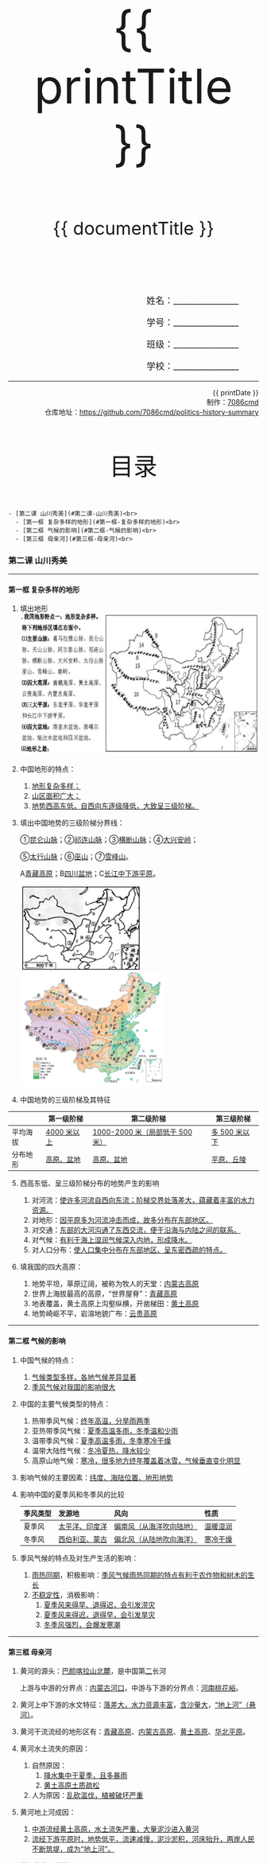 
  <style>
  #title {
    padding-top: 40%;
    font-size: 96px;
  }

  #subtitle {
    font-size: 36px;
    padding-top: 18%;
  }

  #ending {
    padding-top: 60%;
    font-size: 48px;
    padding-bottom: 12%;
  }

  .center {
    text-align: center;
  }
  .right {
    text-align: right;
  }

  #inform {
    padding-right: 8%;
    font-size: 18px;
  }

  #allinform {
    padding-top: 18%;
  }

  .topic {
    padding-top: 12%;
    padding-bottom: 8%;
    font-size: 48px;
  }
</style>
<div class="center">
  <div id="title">{{ printTitle }}</div>
  <div id="subtitle" v-if="documentTitle !== printTitle">{{ documentTitle }}</div>
</div>
<div class="right" id="allinform">
  <p id="inform">姓名：________________</p>
  <p id="inform">学号：________________</p>
  <p id="inform">班级：________________</p>
  <p id="inform">学校：________________</p>

  <hr />
  <div>
    {{ printDate }}<br />
    制作：<a href="https://github.com/7086cmd/">7086cmd</a><br />
    仓库地址：<a href="https://github.com/7086cmd/politics-history-summary"
      >https://github.com/7086cmd/politics-history-summary</a
    >
  </div>
</div>


<div class="divider_top"></div>

<div class="divider_top"></div>

<div class="center">
  <div class="topic">目录</div>
</div>

    - [第二课 山川秀美](#第二课-山川秀美)<br>
      - [第一框 复杂多样的地形](#第一框-复杂多样的地形)<br>
      - [第二框 气候的影响](#第二框-气候的影响)<br>
      - [第三框 母亲河](#第三框-母亲河)<br>

<div class="divider_top"></div>


### 第二课 山川秀美

---

#### 第一框 复杂多样的地形

1. 填出地形
   <img src="/assets/hg-4-2-1-1.png" alt="image-20210912144640591"  />
2. 中国地形的特点：
    1. <u>地形复杂多样；</u>
    2. <u>山区面积广大；</u>
    3. <u>地势西高东低，自西向东逐级降低，大致呈三级阶梯。</u>
3. 填出中国地势的三级阶梯分界线：

    ①<u>昆仑山脉</u>；②<u>祁连山脉</u>；③<u>横断山脉</u>；④<u>大兴安岭</u>；

    ⑤<u>太行山脉</u>；⑥<u>巫山</u>；⑦<u>雪峰山</u>。

    A<u>青藏高原</u>；B<u>四川盆地</u>；C<u>长江中下游平原</u>。

    <img src="/assets/hg-4-2-1-2.png" alt="image-20210912145024051" style="zoom:50%;" />
    <img src="/assets/hg-4-2-1-3.png" alt="image-20210912144652496" style="zoom:50%;" />

4. 中国地势的三级阶梯及其特征

|          | 第一级阶梯         | 第二级阶梯                             | 第三级阶梯           |
| -------- | ------------------ | -------------------------------------- | -------------------- |
| 平均海拔 | <u>4000 米以上</u> | <u>1000-2000 米（局部低于 500 米）</u> | <u>多 500 米以下</u> |
| 分布地形 | <u>高原、盆地</u>  | <u>高原、盆地</u>                      | <u>平原、丘陵</u>    |

5. 西高东低、呈三级阶梯分布的地势产生的影响

    1. 对河流：<u>使许多河流自西向东流；阶梯交界处落差大，蕴藏着丰富的水力资源。</u>
    2. 对地形：<u>因平原多为河流冲击而成，故多分布在东部地区。</u>
    3. 对交通：<u>东部的大河沟通了东西交流，便于沿海与内陆之间的联系。</u>
    4. 对气候：<u>有利于海上湿润气候深入内地，形成降水。</u>
    5. 对人口分布：<u>使人口集中分布在东部地区、呈东密西疏的特点。</u>

6. 填我国的四大高原：
    1. 地势平坦，草原辽阔，被称为牧人的天堂：<u>内蒙古高原</u>
    2. 世界上海拔最高的高原，“世界屋脊”：<u>青藏高原</u>
    3. 地表覆盖，黄土高原上沟壑纵横，开凿梯田：<u>黄土高原</u>
    4. 地势崎岖不平，岩溶地貌广布：<u>云贵高原</u>

---

#### 第二框 气候的影响

1. 中国气候的特点：

    1. <u>气候类型多样，各地气候差异显著</u>
    2. <u>季风气候对我国的影响很大</u>

2. 中国的主要气候类型的特点：

    1. 热带季风气候：<u>终年高温，分旱雨两季</u>
    2. 亚热带季风气候：<u>夏季高温多雨，冬季温和少雨</u>
    3. 温带季风气候：<u>夏季高温多雨，冬季寒冷干燥</u>
    4. 温带大陆性气候：<u>冬冷夏热，降水较少</u>
    5. 高原山地气候：<u>寒冷，很多地方终年覆盖着冰雪，气候垂直变化明显</u>

3. 影响气候的主要因素：<u>纬度、海陆位置、地形地势</u>

4. 影响中国的夏季风和冬季风的比较

    | **季风类型** | **发源地**            | **风向**                        | **性质**        |
    | ------------ | --------------------- | ------------------------------- | --------------- |
    | 夏季风       | <u>太平洋、印度洋</u> | <u>偏南风（从海洋吹向陆地）</u> | <u>温暖湿润</u> |
    | 冬季风       | <u>西伯利亚、蒙古</u> | <u>偏北风（从陆地吹向海洋）</u> | <u>寒冷干燥</u> |

5. 季风气候的特点及对生产生活的影响：
    1. <u>雨热同期</u>，积极影响：<u>季风气候雨热同期的特点有利于农作物和树木的生长</u>
    2. <u>不稳定性</u>，消极影响：
        1. <u>夏季风来得早、退得迟，会引发涝灾</u>
        2. <u>夏季风来得迟，退得早，会引发旱灾</u>
        3. <u>冬季风强烈，会爆发寒潮</u>

---

#### 第三框 母亲河

1. 黄河的源头：<u>巴颜喀拉山北麓</u>，是中国第<u>二</u>长河

    上游与中游的分界点：<u>内蒙古河口</u>，中游与下游的分界点：<u>河南桃花峪</u>。

2. 黄河上中下游的水文特征：<u>落差大，水力资源丰富</u>，<u>含沙量大</u>，<u>“地上河”（悬河）</u>。

3. 黄河干流流经的地形区有：<u>青藏高原</u>、<u>内蒙古高原</u>、<u>黄土高原</u>、<u>华北平原</u>。

4. 黄河水土流失的原因：

    1. 自然原因：
        1. <u>降水集中于夏季，且多暴雨</u>
        2. <u>黄土高原土质疏松</u>
    2. 人为原因：<u>乱砍滥伐，植被破坏严重</u>

5. 黄河地上河成因：

    1. <u>中游流经黄土高原，水土流失严重，大量泥沙进入黄河</u>
    2. <u>流经下游平原时，地势低平，流速减慢，泥沙淤积，河床抬升，两岸人民不断筑堤，成为“地上河”。</u>

6. 黄河的治理措施：

    1. 中游：<u>黄土高原地区开展水土保持综合治理（治理黄河的根本）</u>
    2. 上游：<u>加强生态环境建设</u>
    3. 下游：<u>筑坝防洪，疏浚河道、加固大堤</u>

7. 长江的源头：<u>青海省唐古拉山脉主峰各拉丹冬雪峰</u>，是中国第<u>一</u>大河

    上游与中游的分界点：<u>湖北宜昌</u>，中游与下游的分界点：<u>江西湖口</u>。

8. 长江干流流经的地形区有：<u>青藏高原</u>、<u>横断山区</u>、<u>云贵高原</u>、<u>四川盆地</u>、<u>长江中下游平原</u>。

9. 长江上中下游的水文特征：<u>峡谷多，落差大，水力资源丰富</u>；<u>河道弯曲，湖泊众多</u>；<u>江阔水深，航运便利</u>。

10. 世界规模最大的水利工程：<u>三峡大坝</u>。

11. 长江最大的问题：<u>洪涝灾害</u>，多发生在<u>中下游</u>地区。这一问题成因：

    1. 自然原因：
        1. <u>长江流域内降水丰沛，受夏季风影响，降水集中在夏季</u>
        2. <u>支流多，干流水量大</u>
        3. <u>中游河道弯曲</u>
        4. <u>中下游地势低平</u>
    2. 人为原因：<u>上游乱砍滥伐，中游围湖造田，使生态环境遭到破坏。</u>

12. 长江的治理措施：

    1. 中上游：<u>中上游禁止乱砍滥伐树木，做好水土保持、兴建水库</u>
    2. 中下游：<u>疏浚河道、加固大堤、兴建水库</u>

13. 长江、黄河都发源于<u>青藏高原</u>，发源于<u>青海省</u>，流域都经过<u>青海省</u>、<u>四川省</u>。在长江和黄河的治理上，<u>治沙</u>是治理黄河的关键，<u>防洪</u>是治理长江的关键。

14. 为保护母亲河，青少年的做法：
    1. <u>节约用水</u>
    2. <u>不向江河倾倒垃圾</u>
    3. <u>多植树造林</u>
    4. <u>及时举报破坏江河环境的行为</u>
    5. <u>宣传保护母亲河的重要性</u>

---

<div class="divider"></div>

<div class="divider"></div>

# 版权声明

作者: [7086cmd](https://github.com/7086cmd).<br>

<p style="font-size: 24px">
本文遵循 <code>CC BY-NC-SA 4.0</code> 协议。未经允许，请勿擅自改动、商用这些内容，并且若转载请注明出处。
</p>

<script setup>
import { ref } from "vue";

const printTitle = ref(decodeURI(new URL(location.href).pathname.split("/")[1])) ?? "政史地总资料";

const documentTitle = ref(decodeURI(new URL(location.href).pathname.split("/").filter(x => (x !== "" && x !== "print")).join(" | "))) ?? "政史地总资料";

const printDate = ref(`导出日期：${new Date().toLocaleDateString()} ${new Date().toLocaleTimeString()}`);

</script>

<div class="divider_top"></div>

<div class="center">
  <div id="ending">7086cmd's notes</div>
</div>

<div class="right">
  <p>未经作者许可禁售。</p>
</div>
